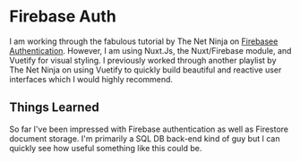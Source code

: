 # Firebase Auth

I am working through the fabulous tutorial by The Net Ninja on [Firebasee Authentication](https://www.youtube.com/playlist?list=PL4cUxeGkcC9jUPIes_B8vRjn1_GaplOPQ). However, I am using Nuxt.Js, the Nuxt/Firebase module, and Vuetify for visual styling. I previously worked through
another playlist by The Net Ninja on using Vuetify to quickly build beautiful and reactive user interfaces which I would highly recommend.

## Things Learned

So far I've been impressed with Firebase authentication as well as Firestore document storage. I'm primarily a SQL DB back-end kind of guy but I
can quickly see how useful something like this could be.
